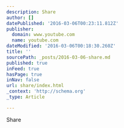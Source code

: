 ```yaml
---
description: Share
author: []
datePublished: '2016-03-06T00:23:11.812Z'
publisher:
  domain: www.youtube.com
  name: youtube.com
dateModified: '2016-03-06T00:18:30.260Z'
title: ''
sourcePath: _posts/2016-03-06-share.md
published: true
inFeed: true
hasPage: true
inNav: false
url: share/index.html
_context: 'http://schema.org'
_type: Article

---
```

Share